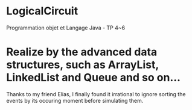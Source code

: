 LogicalCircuit
==============

Programmation objet et Langage Java - TP 4~6

# Realize by the advanced data structures, such as ArrayList, LinkedList and Queue and so on...

Thanks to my friend Elias,
I finally found it irrational to ignore sorting the events
by its occuring moment before simulating them.
